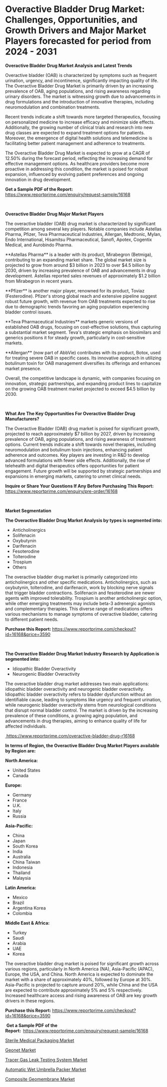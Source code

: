 <p><h1>Overactive Bladder Drug Market: Challenges, Opportunities, and Growth Drivers and Major Market Players forecasted for period from 2024 - 2031</h1></p><p><strong>Overactive Bladder Drug Market Analysis and Latest Trends</strong></p>
<p><p>Overactive bladder (OAB) is characterized by symptoms such as frequent urination, urgency, and incontinence, significantly impacting quality of life. The Overactive Bladder Drug Market is primarily driven by an increasing prevalence of OAB, aging populations, and rising awareness regarding urinary disorders. The market is witnessing growth due to advancements in drug formulations and the introduction of innovative therapies, including neuromodulation and combination treatments.</p><p>Recent trends indicate a shift towards more targeted therapeutics, focusing on personalized medicine to increase efficacy and minimize side effects. Additionally, the growing number of clinical trials and research into new drug classes are expected to expand treatment options for patients. Moreover, the emergence of digital health solutions and telemedicine is facilitating better patient management and adherence to treatments. </p><p>The Overactive Bladder Drug Market is expected to grow at a CAGR of 12.50% during the forecast period, reflecting the increasing demand for effective management options. As healthcare providers become more proactive in addressing this condition, the market is poised for robust expansion, influenced by evolving patient preferences and ongoing innovation in drug development.</p></p>
<p><strong>Get a Sample PDF of the Report:&nbsp;</strong> <a href="https://www.reportprime.com/enquiry/request-sample/16168?utm_campaign=1141&utm_medium=2&utm_source=Github&utm_content=ia&utm_term=28102024&utm_id=overactive-bladder-drug">https://www.reportprime.com/enquiry/request-sample/16168</a></p>
<p>&nbsp;</p>
<p><strong>Overactive Bladder Drug Major Market Players</strong></p>
<p><p>The overactive bladder (OAB) drug market is characterized by significant competition among several key players. Notable companies include Astellas Pharma, Pfizer, Teva Pharmaceutical Industries, Allergan, Medtronic, Mylan, Endo International, Hisamitsu Pharmaceutical, Sanofi, Apotex, Cogentix Medical, and Aurobindo Pharma.</p><p>**Astellas Pharma** is a leader with its product, Mirabegron (Betmiga), contributing to an expanding market share. The global market size is projected to grow from around $3 billion in 2023 to over $4.5 billion by 2030, driven by increasing prevalence of OAB and advancements in drug development. Astellas reported sales revenues of approximately $1.2 billion from Mirabegron in recent years.</p><p>**Pfizer** is another major player, renowned for its product, Toviaz (Festerodine). Pfizer's strong global reach and extensive pipeline suggest robust future growth, with revenue from OAB treatments expected to rise due to demographic trends favoring an aging population experiencing bladder control issues.</p><p>**Teva Pharmaceutical Industries** markets generic versions of established OAB drugs, focusing on cost-effective solutions, thus capturing a substantial market segment. Teva's strategic emphasis on biosimilars and generics positions it for steady growth, particularly in cost-sensitive markets.</p><p>**Allergan** (now part of AbbVie) contributes with its product, Botox, used for treating severe OAB in specific cases. Its innovative approach in utilizing botulinum toxin for OAB management diversifies its offerings and enhances market presence.</p><p>Overall, the competitive landscape is dynamic, with companies focusing on innovation, strategic partnerships, and expanding product lines to capitalize on the growing OAB treatment market projected to exceed $4.5 billion by 2030.</p></p>
<p>&nbsp;</p>
<p><strong>What Are The Key Opportunities For Overactive Bladder Drug Manufacturers?</strong></p>
<p><p>The Overactive Bladder (OAB) drug market is poised for significant growth, projected to reach approximately $7 billion by 2027, driven by increasing prevalence of OAB, aging populations, and rising awareness of treatment options. Current trends indicate a shift towards novel therapies, including neuromodulation and botulinum toxin injections, enhancing patient adherence and outcomes. Key players are investing in R&D to develop advanced formulations with fewer side effects. Additionally, the rise of telehealth and digital therapeutics offers opportunities for patient engagement. Future growth will be supported by strategic partnerships and expansions in emerging markets, catering to unmet clinical needs.</p></p>
<p><strong>Inquire or Share Your Questions If Any Before Purchasing This Report:</strong> <a href="https://www.reportprime.com/enquiry/pre-order/16168?utm_campaign=1141&utm_medium=2&utm_source=Github&utm_content=ia&utm_term=28102024&utm_id=overactive-bladder-drug">https://www.reportprime.com/enquiry/pre-order/16168</a></p>
<p>&nbsp;</p>
<p><strong>Market Segmentation</strong></p>
<p><strong>The Overactive Bladder Drug Market Analysis by types is segmented into:</strong></p>
<p><ul><li>Anticholinergics</li><li>Solifenacin</li><li>Oxybutynin</li><li>Darifenacin</li><li>Fesoterodine</li><li>Tolterodine</li><li>Trospium</li><li>Others</li></ul></p>
<p><p>The overactive bladder drug market is primarily categorized into anticholinergics and other specific medications. Anticholinergics, such as oxybutynin, tolterodine, and darifenacin, work by blocking nerve signals that trigger bladder contractions. Solifenacin and fesoterodine are newer agents with improved tolerability. Trospium is another anticholinergic option, while other emerging treatments may include beta-3 adrenergic agonists and complementary therapies. This diverse range of medications offers various mechanisms to manage symptoms of overactive bladder, catering to different patient needs.</p></p>
<p><strong>Purchase this Report:&nbsp;</strong><a href="https://www.reportprime.com/checkout?id=16168&price=3590&utm_campaign=1141&utm_medium=2&utm_source=Github&utm_content=ia&utm_term=28102024&utm_id=overactive-bladder-drug">https://www.reportprime.com/checkout?id=16168&price=3590</a></p>
<p>&nbsp;</p>
<p><strong>The Overactive Bladder Drug Market Industry Research by Application is segmented into:</strong></p>
<p><ul><li>Idiopathic Bladder Overactivity</li><li>Neurogenic Bladder Overactivity</li></ul></p>
<p><p>The overactive bladder drug market addresses two main applications: idiopathic bladder overactivity and neurogenic bladder overactivity. Idiopathic bladder overactivity refers to bladder dysfunction without an identifiable cause, leading to symptoms like urgency and frequent urination, while neurogenic bladder overactivity stems from neurological conditions that disrupt normal bladder control. The market is driven by the increasing prevalence of these conditions, a growing aging population, and advancements in drug therapies, aiming to enhance quality of life for affected individuals.</p></p>
<p><a href="https://www.reportprime.com/overactive-bladder-drug-r16168?utm_campaign=1141&utm_medium=2&utm_source=Github&utm_content=ia&utm_term=28102024&utm_id=overactive-bladder-drug">&nbsp;https://www.reportprime.com/overactive-bladder-drug-r16168</a></p>
<p><strong>In terms of Region, the Overactive Bladder Drug Market Players available by Region are:</strong></p>
<p>
    <p> <strong> North America: </strong>
        <ul>
            <li>United States</li>
            <li>Canada</li>
        </ul>
        </p> 
    <p> <strong> Europe: </strong>
        <ul>
            <li>Germany</li>
            <li>France</li>
            <li>U.K.</li>
            <li>Italy</li>
            <li>Russia</li>
        </ul>
        </p> 
    <p> <strong> Asia-Pacific: </strong>
        <ul>
            <li>China</li>
            <li>Japan</li>
            <li>South Korea</li>
            <li>India</li>
            <li>Australia</li>
            <li>China Taiwan</li>
            <li>Indonesia</li>
            <li>Thailand</li>
            <li>Malaysia</li>
        </ul>
        </p> 
    <p> <strong> Latin America: </strong>
        <ul>
            <li>Mexico</li>
            <li>Brazil</li>
            <li>Argentina Korea</li>
            <li>Colombia</li>
        </ul>
        </p> 
    <p> <strong> Middle East & Africa: </strong>
        <ul>
            <li>Turkey</li>
            <li>Saudi</li>
            <li>Arabia</li>
            <li>UAE</li>
            <li>Korea</li>
        </ul>
    </p>
    </p>
<p><p>The overactive bladder drug market is poised for significant growth across various regions, particularly in North America (NA), Asia-Pacific (APAC), Europe, the USA, and China. North America is expected to dominate the market with a share of approximately 40%, followed by Europe at 30%. Asia-Pacific is projected to capture around 20%, while China and the USA are expected to contribute approximately 5% and 5% respectively. Increased healthcare access and rising awareness of OAB are key growth drivers in these regions.</p></p>
<p><strong>Purchase this Report: </strong><a href="https://www.reportprime.com/checkout?id=16168&price=3590&utm_campaign=1141&utm_medium=2&utm_source=Github&utm_content=ia&utm_term=28102024&utm_id=overactive-bladder-drug">https://www.reportprime.com/checkout?id=16168&price=3590</a></p>
<p>&nbsp;<strong>Get a Sample PDF of the Report:&nbsp;&nbsp;</strong><a href="https://www.reportprime.com/enquiry/request-sample/16168?utm_campaign=1141&utm_medium=2&utm_source=Github&utm_content=ia&utm_term=28102024&utm_id=overactive-bladder-drug">https://www.reportprime.com/enquiry/request-sample/16168</a></p>
<p><strong></strong></p>
<p><p><a href="https://github.com/lmorisekv5e/Market-Research-Report-List-1/blob/main/sterile-medical-packaging-market.md?utm_campaign=1141&utm_medium=2&utm_source=Github&utm_content=ia&utm_term=28102024&utm_id=overactive-bladder-drug">Sterile Medical Packaging Market</a></p><p><a href="https://www.linkedin.com/pulse/exploring-geonet-market-dynamics-revenue-analysis-growth-projections-px5gc?utm_campaign=1141&utm_medium=2&utm_source=Github&utm_content=ia&utm_term=28102024&utm_id=overactive-bladder-drug">Geonet Market</a></p><p><a href="https://issuu.com/reportprime-2/docs/tracer-gas-leak-testing-system-mark_037d4d89bf06e2?utm_campaign=1141&utm_medium=2&utm_source=Github&utm_content=ia&utm_term=28102024&utm_id=overactive-bladder-drug">Tracer Gas Leak Testing System Market</a></p><p><a href="https://issuu.com/reportprime-2/docs/automatic-wet-umbrella-packer-marke_c34c52b309e653?utm_campaign=1141&utm_medium=2&utm_source=Github&utm_content=ia&utm_term=28102024&utm_id=overactive-bladder-drug">Automatic Wet Umbrella Packer Market</a></p><p><a href="https://www.linkedin.com/pulse/booming-composite-geomembrane-market-sector-analysis-growth-z7ifc?utm_campaign=1141&utm_medium=2&utm_source=Github&utm_content=ia&utm_term=28102024&utm_id=overactive-bladder-drug">Composite Geomembrane Market</a></p></p>